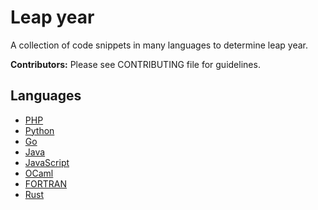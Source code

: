 # Leap year

A collection of code snippets in many languages to determine leap year.

**Contributors:** Please see CONTRIBUTING file for guidelines.

## Languages

* [PHP](PHP)
* [Python](Python)
* [Go](Go)
* [Java](Java)
* [JavaScript](JavaScript)
* [OCaml](OCaml)
* [FORTRAN](FORTRAN)
* [Rust](Rust)

